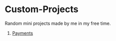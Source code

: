 # Custom-Projects
Random mini projects made by me in my free time.

1. [Payments](https://ayu8.github.io/Custom-Projects/payments.html)
